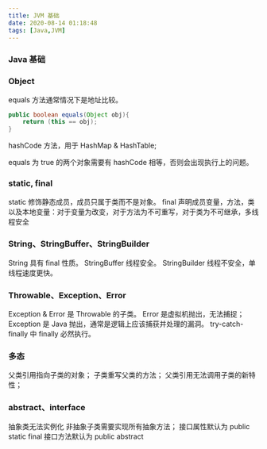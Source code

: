 ```yaml
---
title: JVM 基础
date: 2020-08-14 01:18:48
tags: [Java,JVM]
---
```


### Java 基础


### Object 

equals 方法通常情况下是地址比较。

```java
public boolean equals(Object obj){
    return (this == obj);
}
```

hashCode 方法，用于 HashMap & HashTable;

equals 为 true 的两个对象需要有 hashCode 相等，否则会出现执行上的问题。



### static, final  

static 修饰静态成员，成员只属于类而不是对象。
final 声明成员变量，方法，类以及本地变量：对于变量为改变，对于方法为不可重写，对于类为不可继承，多线程安全

### String、StringBuffer、StringBuilder

String 具有 final 性质。
StringBuffer 线程安全。 
StringBuilder 线程不安全，单线程速度更快。 

### Throwable、Exception、Error

Exception & Error 是 Throwable 的子类。
Error 是虚拟机抛出，无法捕捉；Exception 是 Java 抛出，通常是逻辑上应该捕获并处理的漏洞。
try-catch-finally 中 finally 必然执行。 


### 多态

父类引用指向子类的对象；
子类重写父类的方法；
父类引用无法调用子类的新特性；

### abstract、interface

抽象类无法实例化
非抽象子类需要实现所有抽象方法；
接口属性默认为 public static final 
接口方法默认为 public abstract 


